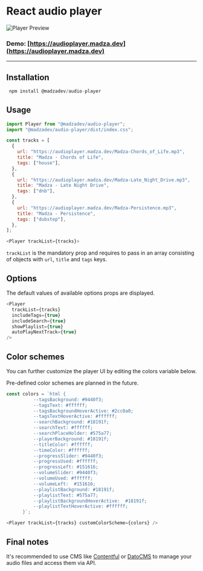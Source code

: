 # React audio player

![Player Preview](https://i.imgur.com/qVX68ve.gif)

### Demo: [https://audioplayer.madza.dev](https://audioplayer.madza.dev)

---

## Installation

```javascript
 npm install @madzadev/audio-player
```

## Usage

```javascript
import Player from "@madzadev/audio-player";
import "@madzadev/audio-player/dist/index.css";
```

```javascript
const tracks = [
  {
    url: "https://audioplayer.madza.dev/Madza-Chords_of_Life.mp3",
    title: "Madza - Chords of Life",
    tags: ["house"],
  },
  {
    url: "https://audioplayer.madza.dev/Madza-Late_Night_Drive.mp3",
    title: "Madza - Late Night Drive",
    tags: ["dnb"],
  },
  {
    url: "https://audioplayer.madza.dev/Madza-Persistence.mp3",
    title: "Madza - Persistence",
    tags: ["dubstep"],
  },
];
```

```javascript
<Player trackList={tracks}>
```

`trackList` is the mandatory prop and requires to pass in an array consisting of objects with `url`, `title` and `tags` keys.

## Options

The default values of available options props are displayed.

```javascript
<Player
  trackList={tracks}
  includeTags={true}
  includeSearch={true}
  showPlaylist={true}
  autoPlayNextTrack={true}
/>
```

## Color schemes

You can further customize the player UI by editing the colors variable below.

Pre-defined color schemes are planned in the future.

```javascript
const colors = `html {
          --tagsBackground: #9440f3;
          --tagsText: #ffffff;
          --tagsBackgroundHoverActive: #2cc0a0;
          --tagsTextHoverActive: #ffffff;
          --searchBackground: #18191f;
          --searchText: #ffffff;
          --searchPlaceHolder: #575a77;
          --playerBackground: #18191f;
          --titleColor: #ffffff; 
          --timeColor: #ffffff;
          --progressSlider: #9440f3;
          --progressUsed: #ffffff;
          --progressLeft: #151616;
          --volumeSlider: #9440f3;
          --volumeUsed: #ffffff;
          --volumeLeft:  #151616;
          --playlistBackground: #18191f;
          --playlistText: #575a77;
          --playlistBackgroundHoverActive:  #18191f;
          --playlistTextHoverActive: #ffffff;
      }`;
```

```javascript
<Player trackList={tracks} customColorScheme={colors} />
```

## Final notes

It's recommended to use CMS like [Contentful](https://www.contentful.com) or [DatoCMS](https://www.datocms.com/) to manage your audio files and access them via API.

